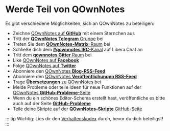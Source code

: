 # Werde Teil von QOwnNotes

Es gibt verschiedene Möglichkeiten, sich an QOwnNotes zu beteiligen:

- Zeichne [QOwnNotes auf **GitHub**](https://github.com/pbek/QOwnNotes) mit einem Sternchen aus
- Tritt der [**QOwnNotes Telegram** Gruppe](https://t.me/QOwnNotes) bei
- Treten Sie dem [**QOwnNotes-Matrix**-Raum](https://matrix.to/#/#qownnotes:matrix.org) bei
- Schließe dich dem [**#qownnotes IRC**-Kanal](https://web.libera.chat/#qownnotes) auf Libera.Chat an
- Tritt dem [**qownnotes Gitter** Raum](https://gitter.im/qownnotes/qownnotes) bei
- Like [QOwnNotes auf **Facebook**](https://www.facebook.com/QOwnNotes/)
- Folge [QOwnNotes auf **Twitter**](https://twitter.com/QOwnNotes)
- Abonniere den [QOwnNotes **Blog-RSS-Feed**](https://feeds.feedburner.com/QOwnNotesBlog)
- Abonniere den [ QOwnNotes **Veröffentlichungen RSS-Feed** ](https://feeds.feedburner.com/QOwnNotesReleases)
- Trage [**Übersetzungen** zu QOwnNotes ](translation.md) bei
- Melde Probleme oder teile Ideen für neue Funktionen auf der [QOwnNotes **GitHub-Probleme**-Seite](https://github.com/pbek/QOwnNotes/issues)
- Wenn du ein schönes Editor-Schema erstellt hast, veröffentliche es bitte auch auf der Seite [**GitHub-Probleme**](https://github.com/pbek/QOwnNotes/issues)
- Teile deine Skripte auf der [**QOwnNotes-Skripte** GitHub-Seite](https://github.com/qownnotes/scripts)

::: tip
Wichtig: Lies dir den [Verhaltenskodex](./code-of-conduct.md) durch, bevor du dich beteiligst!
:::
